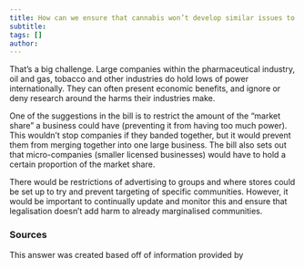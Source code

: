 ```yaml
---
title: How can we ensure that cannabis won’t develop similar issues to “Big Tobacco” or “Big Alcohol”?
subtitle:
tags: []
author:
---
```


That’s a big challenge. Large companies within the pharmaceutical industry, oil and gas, tobacco and other industries do hold lows of power internationally. They can often present economic benefits, and ignore or deny research around the harms their industries make.

One of the suggestions in the bill is to restrict the amount of the “market share” a business could have (preventing it from having too much power). This wouldn’t stop companies if they banded together, but it would prevent them from merging together into one large business. The bill also sets out that micro-companies (smaller licensed businesses) would have to hold a certain proportion of the market share.

There would be restrictions of advertising to groups and where stores could be set up to try and prevent targeting of specific communities. However, it would be important to continually update and monitor this and ensure that legalisation doesn’t add harm to already marginalised communities.

### Sources

This answer was created based off of information provided by

